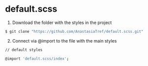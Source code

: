 # default.scss

1. Download the folder with the styles in the project

```sh
$ git clone "https://github.com/AnastasiaTref/default.scss.git"
 ```
2. Connect via @import to the file with the main styles

```sh
// default styles

@import 'default.scss/index';

```
